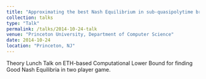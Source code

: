 ```yaml
---
title: "Approximating the best Nash Equilibrium in sub-quasipolytime breaks the Exponential Time Hypothesis"
collection: talks
type: "Talk"
permalink: /talks/2014-10-24-talk
venue: "Princeton University, Department of Computer Science"
date: 2014-10-24
location: "Princeton, NJ"
---
```


Theory Lunch Talk on ETH-based Computational Lower Bound for finding Good Nash Equilibria in two player game.